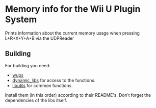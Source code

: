 # Memory info for the Wii U Plugin System

Prints information about the current memory usage when pressing L+R+X+Y+A+B via the UDPReader

## Building

For building you need: 
- [wups](https://github.com/Maschell/WiiUPluginSystem)
- [dynamic_libs](https://github.com/Maschell/dynamic_libs/tree/lib) for access to the functions.
- [libutils](https://github.com/Maschell/libutils) for common functions.


Install them (in this order) according to their README's. Don't forget the dependencies of the libs itself.